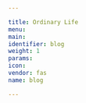 ```yaml
---

title: Ordinary Life
menu:
main:
identifier: blog
weight: 1
params:
icon:
vendor: fas
name: blog

---
```

